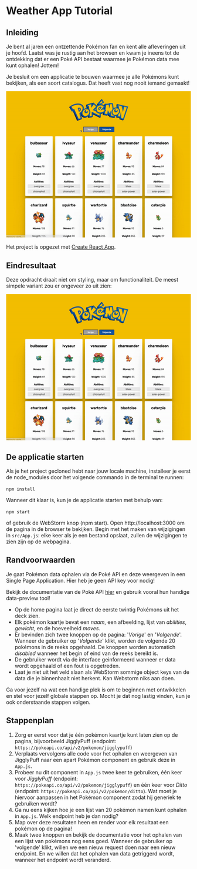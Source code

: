 # Weather App Tutorial

## Inleiding
Je bent al jaren een ontzettende Pokémon fan en kent alle afleveringen uit je hoofd. Laatst was je rustig aan het browsen en kwam je ineens tot de ontdekking dat er een 
Poké API bestaat waarmee je Pokémon data mee kunt ophalen! Jottem!

Je besluit om een applicatie te bouwen waarmee je alle Pokémons kunt bekijken, als een soort catalogus. Dat heeft vast nog nooit iemand gemaakt!

![Pokémon logo](src/assets/screenshot.gif)

Het project is opgezet met [Create React App](https://github.com/facebook/create-react-app).

## Eindresultaat
Deze opdracht draait niet om styling, maar om functionaliteit. De meest simpele variant zou er ongeveer zo uit zien:

![Eindresultaat](src/assets/screenshot.gif)

## De applicatie starten
Als je het project gecloned hebt naar jouw locale machine, installeer je eerst de node_modules door het volgende commando in de terminal te runnen:

`npm install`

Wanneer dit klaar is, kun je de applicatie starten met behulp van:

`npm start`

of gebruik de WebStorm knop (npm start). Open http://localhost:3000 om de pagina in de browser te bekijken. 
Begin met het maken van wijzigingen in `src/App.js`: elke keer als je een bestand opslaat, zullen de wijzigingen te zien zijn op de webpagina.

## Randvoorwaarden
Je gaat Pokémon data ophalen via de Poké API en deze weergeven in een Single Page Application. Hier heb je geen API key voor nodig!

Bekijk de documentatie van de Poké API [hier](https://pokeapi.co/) en gebruik vooral hun handige data-preview tool!

* Op de home pagina laat je direct de eerste twintig Pokémons uit het deck zien.
* Elk pokémon kaartje bevat een _naam_, een afbeelding, lijst van _abilities_, _gewicht_, en de hoeveelheid _moves_. 
* Er bevinden zich twee knoppen op de pagina: '_Vorige_' en '_Volgende_'. Wanneer de gebruiker op '_Volgende_' klikt, worden de volgende 20 pokémons in de reeks opgehaald. 
De knoppen worden automatich _disabled_ wanneer het begin of eind van de reeks bereikt is.
* De gebruiker wordt via de interface geinformeerd wanneer er data wordt opgehaald of een fout is opgetreden.
* Laat je niet uit het veld slaan als WebStorm sommige object keys van de data die je binnenhaalt niet herkent. Kan Webstorm niks aan doen.

Ga voor jezelf na wat een handige plek is om te beginnen met ontwikkelen en stel voor jezelf globale stappen op. Mocht je dat nog lastig vinden, kun je ook onderstaande stappen volgen.

## Stappenplan
1. Zorg er eerst voor dat je één pokémon kaartje kunt laten zien op de pagina, bijvoorbeeld JigglyPuff (endpoint: ``https://pokeapi.co/api/v2/pokemon/jigglypuff``)
2. Verplaats vervolgens alle code voor het ophalen en weergeven van JigglyPuff naar een apart Pokémon component en gebruik deze in `App.js`.
3. Probeer nu dit component in `App.js` twee keer te gebruiken, één keer voor _JigglyPuff_ (endpoint: `https://pokeapi.co/api/v2/pokemon/jigglypuff`) en één keer voor 
_Ditto_ (endpoint: `https://pokeapi.co/api/v2/pokemon/ditto`). Wat moet je hiervoor aanpassen in het Pokémon component zodat hij generiek te gebruiken wordt?
4. Ga nu eens kijken hoe je een lijst van 20 pokémon namen kunt ophalen in `App.js`. Welk endpoint heb je dan nodig?
5. Map over deze resultaten heen en render voor elk resultaat een pokémon op de pagina!
6. Maak twee knoppen en bekijk de documentatie voor het ophalen van een lijst van pokémons nog eens goed. Wanneer de gebruiker op 'volgende' klikt, willen we een nieuw request doen naar een nieuw endpoint. 
En we willen dat het ophalen van data getriggerd wordt, wanneer het endpoint wordt veranderd.